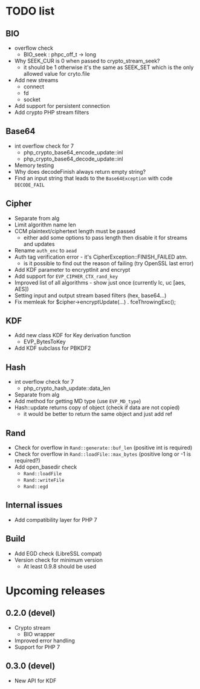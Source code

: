 # TODO list

## BIO
- overflow check
  - BIO_seek : phpc_off_t -> long
- Why SEEK_CUR is 0 when passed to crypto_stream_seek?
  - it should be 1 otherwise it's the same as SEEK_SET which is the only allowed value for cryto.file
- Add new streams
  - connect
  - fd
  - socket
- Add support for persistent connection
- Add crypto PHP stream filters

## Base64
- int overflow check for 7
  - php_crypto_base64_encode_update::inl
  - php_crypto_base64_decode_update::inl
- Memory testing
- Why does decodeFinish always return empty string?
- Find an input string that leads to the `Base64Exception` with code `DECODE_FAIL`

## Cipher
- Separate from alg
- Limit algorithm name len
- CCM plaintext/ciphertext length must be passed
  - either add some options to pass length then disable it for streams and updates
- Rename `auth_enc` to `aead`
- Auth tag verification error - it's CipherException::FINISH_FAILED atm.
  - is it possible to find out the reason of failing (try OpenSSL last error)
- Add KDF parameter to encryptInit and encrypt
- Add support for `EVP_CIPHER_CTX_rand_key`
- Improved list of all algorithms - show just once (currently lc, uc [aes, AES])
- Setting input and output stream based filters (hex, base64...)
- Fix memleak for $cipher->encryptUpdate(...) . fceThrowingExc();

## KDF
- Add new class KDF for Key derivation function
  - EVP_BytesToKey
- Add KDF subclass for PBKDF2

## Hash
- int overflow check for 7
  - php_crypto_hash_update::data_len
- Separate from alg
- Add method for getting MD type (use `EVP_MD_type`)
- Hash::update returns copy of object (check if data are not copied)
  - it would be better to return the same object and just add ref

## Rand
- Check for overflow in `Rand::generate::buf_len` (positive int is required)
- Check for overflow in `Rand::loadFile::max_bytes` (positive long or -1 is required?)
- Add open_basedir check
  - `Rand::loadFile`
  - `Rand::writeFile`
  - `Rand::egd`

## Internal issues
- Add compatibility layer for PHP 7

## Build
- Add EGD check (LibreSSL compat)
- Version check for minimum version
  - At least 0.9.8 should be used

# Upcoming releases

## 0.2.0 (devel)
- Crypto stream
  - BIO wrapper
- Improved error handling
- Support for PHP 7

## 0.3.0 (devel)
- New API for KDF

